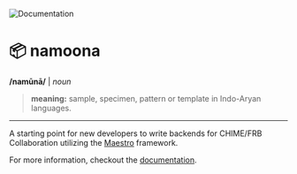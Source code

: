 ![Documentation](https://github.com/CHIMEFRB/namoona/workflows/Documentation/badge.svg)
# 📦 namoona
**/namūnā/** | *noun* 
> **meaning:** sample, specimen, pattern or template in Indo-Aryan languages. 
***
A starting point for new developers to write backends for CHIME/FRB Collaboration utilizing the
[Maestro](https://github.com/CHIMEFRB/maestro) framework.

For more information, checkout the [documentation]( https://chimefrb.github.io/namoona/).
